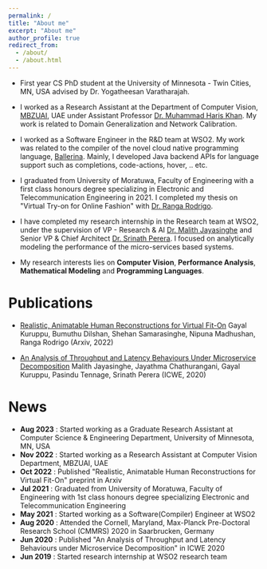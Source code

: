 ```yaml
---
permalink: /
title: "About me"
excerpt: "About me"
author_profile: true
redirect_from: 
  - /about/
  - /about.html
---
```


- First year CS PhD student at the University of Minnesota - Twin Cities, MN, USA advised by Dr. Yogatheesan Varatharajah.

- I worked as a Research Assistant at the Department of Computer Vision, [MBZUAI](https://mbzuai.ac.ae/about/), UAE under Assistant Professor [Dr. Muhammad Haris Khan](https://scholar.google.com/citations?user=ZgERfFwAAAAJ&hl=en). My work is related to Domain Generalization and Network Calibration.

- I worked as a Software Engineer in the R&D team at WSO2. My work was related to the compiler of the novel cloud native programming language, [Ballerina](https://ballerina.io). Mainly, I developed Java backend APIs for language support such as completions, code-actions, hover, .. etc.

- I graduated from University of Moratuwa, Faculty of Engineering with a first class honours degree specializing in Electronic and Telecommunication Engineering in 2021. I completed my thesis on "Virtual Try-on for Online Fashion" with [Dr. Ranga Rodrigo](https://ranga.staff.uom.lk). 

- I have completed my research internship in the Research team at WSO2, under the supervision of VP - Research & AI [Dr. Malith Jayasinghe](https://wso2.com/about/team/malith-jayasinghe/) and Senior VP & Chief Architect [Dr. Srinath Perera](https://wso2.com/about/team/srinath-perera/). I focused on analytically modeling the performance of the micro-services based systems.

- My research interests lies on **Computer Vision**, **Performance Analysis**, **Mathematical Modeling** and **Programming Languages**.

Publications
======
- [Realistic, Animatable Human Reconstructions for Virtual Fit-On](https://arxiv.org/abs/2210.08535) Gayal Kuruppu, Bumuthu Dilshan, Shehan Samarasinghe, Nipuna Madhushan, Ranga Rodrigo (Arxiv, 2022)

- [An Analysis of Throughput and Latency Behaviours Under Microservice Decomposition](https://link.springer.com/chapter/10.1007/978-3-030-50578-3_5) Malith Jayasinghe, Jayathma Chathurangani, Gayal Kuruppu, Pasindu Tennage, Srinath Perera (ICWE, 2020)

News
======
- **Aug 2023** : Started working as a Graduate Research Assistant at Computer Science & Engineering Department, University of Minnesota, MN, USA
- **Nov 2022** : Started working as a Research Assistant at Computer Vision Department, MBZUAI, UAE
- **Oct 2022** : Published "Realistic, Animatable Human Reconstructions for Virtual Fit-On" preprint in Arxiv
- **Jul 2021** : Graduated from University of Moratuwa, Faculty of Engineering with 1st class honours degree specializing Electronic and Telecommunication Engineering
- **May 2021** : Started working as a Software(Compiler) Engineer at WSO2
- **Aug 2020** : Attended the Cornell, Maryland, Max-Planck Pre-Doctoral Research School (CMMRS) 2020 in Saarbrucken, Germany
- **Jun 2020** : Published "An Analysis of Throughput and Latency Behaviours under Microservice Decomposition" in ICWE 2020
- **Jun 2019** : Started research internship at WSO2 research team